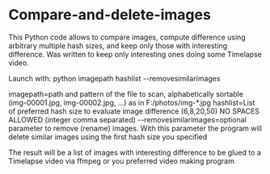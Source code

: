 # Compare-and-delete-images
This Python code allows to compare images, compute difference using arbitrary multiple hash sizes, and keep only those with interesting difference. 
Was written to keep only interesting ones doing some Timelapse video.

Launch with: 
python imagepath hashlist --removesimilarimages<p>
imagepath=path and pattern of the file to scan, alphabetically sortable (img-00001.jpg, img-00002.jpg, ...) as in F:/photos/img-*.jpg
hashlist=List of preferred hash size to evaluate image difference (6,8,20,50) NO SPACES ALLOWED  (integer comma separated)
--removesimilarimages=optional parameter to remove (rename) images. With this parameter the program will delete similar images using the first hash size you specified

The result will be a list of images with interesting difference to be glued to a Timelapse video via ffmpeg or you preferred video making program
